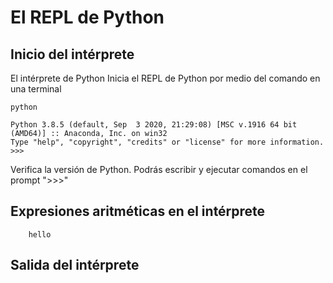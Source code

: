  # El REPL de Python
 ## Inicio del intérprete
 El intérprete de Python 
 Inicia el REPL de Python por medio del comando en una terminal

 `python`
 
 ```
 Python 3.8.5 (default, Sep  3 2020, 21:29:08) [MSC v.1916 64 bit (AMD64)] :: Anaconda, Inc. on win32
Type "help", "copyright", "credits" or "license" for more information.
>>>
```
Verifica la versión de Python. Podrás escribir y ejecutar comandos en el prompt ">>>"
## Expresiones aritméticas en el intérprete
``` {python}
    hello

```
## Salida del intérprete


